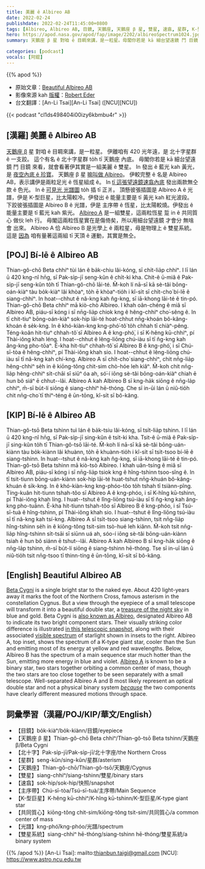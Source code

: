 ```yaml
---
title: 美麗 ê Albireo AB
date: 2022-02-24
publishdate: 2022-02-24T11:45:00+0800
tags: [Albireo, Albireo AB, 目鏡, 天鵝座, 天鵝座 β 星, 雙星, 速翕, 星群, K-型巨星, 巨星, 主序帶, 光譜, 雙星系統, 共同質心, 質心]
hero: https://apod.nasa.gov/apod/fap/image/2202/albireoSpectrum1024.jpg
summary: 天鵝座 β 星 對咱 ê 目睭來講，是一粒星。毋閣你若是 kā 細台望遠鏡 鬥 目鏡 來看，就會看著伊其實是一組美麗 ê 雙星。

categories: [podcast]
vocals: [阿錕]
---
```


{{% apod %}}

- 原始文章：[Beautiful Albireo AB](https://apod.nasa.gov/apod/ap220224.html)
- 影像來源 kah [版權][copyright]：[Robert Eder](https://www.astrobin.com/users/Robsi/)
- 台文翻譯：[An-Li Tsai][An-Li Tsai] ([NCU][NCU])

{{< podcast "cl1ds498404i00izy6kbmbu4r" >}}

## [漢羅] 美麗 ê Albireo AB
[天鵝座 β][Beta Cygni] 星 對咱 ê 目睭來講，是一粒星。
伊離咱有 420 光年遠，是 北十字星群 ê 一支跤。
這个有名 ê 北十字星群 to̍h tī 天鵝座 內底。
毋閣你若是 kā 細台望遠鏡 鬥 目鏡 來看，就會看著伊其實是一組美麗 ê 雙星。
In 發出 ê 藍光 kah 黃光，是 [夜空內底 ê 珍寶][treasure of the night sky]。
天鵝座 β 星 [嘛叫做 Albireo][also known as Albireo]。
伊較完整 ê 名是 Albireo AB，表示講伊是兩粒足光 ê 恆星組成 ê。
In [tī 這張望遠鏡速翕內底][in this telescopic snapshot] 發出兩款無仝款 ê 色光。
In ê [可見光 光譜圖][visible spectrum] to̍h 插 tī 正爿。
頂懸彼張插圖是 Albireo A ê 光譜，伊是 K-型巨星，比太陽較冷。伊發出 ê 能量主要是 tī 黃光 kah 紅光波段。
下跤彼張插圖是 Albireo B ê 光譜，伊是 主序帶 ê 恆星，比太陽較燒。伊發出 ê 能量主要是 tī 藍光 kah 紫光。
[Albireo A][Albireo A] 是一組雙星，這兩粒恆星 踅 in ê 共同質心 做伙 leh 行。
毋閣這兩粒恆星實在是傷倚矣，所以用細台望遠鏡 才會分 無啥會 出來。
Albireo A 佮 Albireo B 是光學上 ê 兩粒星，毋是物理上 ê 雙星系統。
這是 [因為][because] 咱有量著這兩組 tī 天頂 ê 運動，其實是無仝。

## [POJ] Bí-lē ê Albireo AB
Thian-gô-chō Beta chhiⁿ tùi lán ê ba̍k-chiu lâi-kóng, sī chi̍t-lia̍p chhiⁿ.
I lī lán ū 420 kng-nî hn̄g, sī Pak-si̍p-jī seng-kûn ê chi̍t-ki kha.
Chit-ê ū-miâ ê Pak-si̍p-jī seng-kûn to̍h tī Thian-gô-chō lāi-té.
M̄-koh lí nā-sī kā sè-tâi bōng-oán-kiàⁿ tàu bo̍k-kiàⁿ lâi khòaⁿ, to̍h ē khòaⁿ-tio̍h i kî-si̍t sī chi̍t-cho͘ bí-lē ê siang-chhiⁿ.
In hoat--chhut ê nâ-kng kah n̂g-kng, sī iā-khong lāi-té ê tin-pó.
Thian-gô-chō Beta chhiⁿ mā kiò-chò Albireo.
I khah oân-chéng ê miâ sī Albireo AB, piáu-sī kóng i sī nn̄g-lia̍p chiok kng ê hêng-chhiⁿ cho͘-sêng ê.
In tī chit-tiuⁿ bōng-oán-kiàⁿ sok-hip lāi-té hoat-chhut nn̄g-khoán bô-kâng-khoán ê se̍k-kng.
In ê khó-kiàn-kng kng-phó͘-tô͘ to̍h chhah tī chiàⁿ-pêng.
Téng-koân hit-tiuⁿ chhah-tô͘ sī Albireo A ê kng-phó͘, i sī K-hêng kū-chhiⁿ, pí Thài-iông khah léng.
I hoat--chhut ê lêng-liōng chú-iàu sī tī n̂g-kng kah âng-kng pho-tōaⁿ.
Ē-kha hit-tiuⁿ chhah-tô͘ sī Albireo B ê kng-phó͘, i sī Chú-sī-tòa ê hêng-chhiⁿ, pí Thài-iông khah sio.
I hoat--chhut ê lêng-liōng chú-iàu sī tī nâ-kng kah chí-kng.
Albireo A sī chi̍t-cho͘ siang-chhiⁿ, chit nn̄g-lia̍p hêng-chhiⁿ se̍h in ê kiōng-tông chit-sim chò-hóe leh kiâⁿ.
M̄-koh chit nn̄g-lia̍p hêng-chhiⁿ si̍t-chāi sī siūⁿ óa ah, só͘-í iōng sè-tâi bōng-oán-kiàⁿ chiah ē hun bô siáⁿ ē chhut--lâi.
Albireo A kah Albireo B sī kng-ha̍k siōng ê nn̄g-la̍p chhiⁿ, m̄-sī bu̍t-lí siōng ê siang-chhiⁿ hē-thóng.
Che sī in-ūi lán ū niû-tio̍h chit nn̄g-cho͘ tī thiⁿ-téng ê ūn-tōng, kî-si̍t sī bô-kâng.

## [KIP] Bí-lē ê Albireo AB
Thian-gô-tsō Beta tshinn tuì lán ê ba̍k-tsiu lâi-kóng, sī tsi̍t-lia̍p tshinn.
I lī lán ū 420 kng-nî hn̄g, sī Pak-si̍p-jī sing-kûn ê tsi̍t-ki kha.
Tsit-ê ū-miâ ê Pak-si̍p-jī sing-kûn to̍h tī Thian-gô-tsō lāi-té.
M̄-koh lí nā-sī kā sè-tâi bōng-uán-kiànn tàu bo̍k-kiànn lâi khuànn, to̍h ē khuànn-tio̍h i kî-si̍t sī tsi̍t-tsoo bí-lē ê siang-tshinn.
In huat--tshut ê nâ-kng kah n̂g-kng, sī iā-khong lāi-té ê tin-pó.
Thian-gô-tsō Beta tshinn mā kiò-tsò Albireo.
I khah uân-tsíng ê miâ sī Albireo AB, piáu-sī kóng i sī nn̄g-lia̍p tsiok kng ê hîng-tshinn tsoo-sîng ê.
In tī tsit-tiunn bōng-uán-kiànn sok-hip lāi-té huat-tshut nn̄g-khuán bô-kâng-khuán ê si̍k-kng.
In ê khó-kiàn-kng kng-phóo-tôo to̍h tshah tī tsiànn-pîng.
Tíng-kuân hit-tiunn tshah-tôo sī Albireo A ê kng-phóo, i sī K-hîng kū-tshinn, pí Thài-iông khah líng.
I huat--tshut ê lîng-liōng tsú-iàu sī tī n̂g-kng kah âng-kng pho-tuānn.
Ē-kha hit-tiunn tshah-tôo sī Albireo B ê kng-phóo, i sī Tsú-sī-tuà ê hîng-tshinn, pí Thài-iông khah sio.
I huat--tshut ê lîng-liōng tsú-iàu sī tī nâ-kng kah tsí-kng.
Albireo A sī tsi̍t-tsoo siang-tshinn, tsit nn̄g-lia̍p hîng-tshinn se̍h in ê kiōng-tông tsit-sim tsò-hué leh kiânn.
M̄-koh tsit nn̄g-lia̍p hîng-tshinn si̍t-tsāi sī siūnn uá ah, sóo-í iōng sè-tâi bōng-uán-kiànn tsiah ē hun bô siánn ē tshut--lâi.
Albireo A kah Albireo B sī kng-ha̍k siōng ê nn̄g-la̍p tshinn, m̄-sī bu̍t-lí siōng ê siang-tshinn hē-thóng.
Tse sī in-uī lán ū niû-tio̍h tsit nn̄g-tsoo tī thinn-tíng ê ūn-tōng, kî-si̍t sī bô-kâng.


## [English] Beautiful Albireo AB

[Beta Cygni][Beta Cygni] is a single bright star to the naked eye.
About 420 light-years away it marks the foot of the Northern Cross, famous asterism in the constellation Cygnus.
But a view through the eyepiece of a small telescope will transform it into a beautiful double star, a [treasure of the night sky][treasure of the night sky] in blue and gold.
Beta Cygni is [also known as Albireo][also known as Albireo], designated Albireo AB to indicate its two bright component stars.
Their visually striking color difference is illustrated [in this telescopic snapshot][in this telescopic snapshot], along with their associated [visible spectrum][visible spectrum] of starlight shown in insets to the right.
Albireo A, top inset, shows the spectrum of a K-type giant star, cooler than the Sun and emitting most of its energy at yellow and red wavelengths.
Below, Albireo B has the spectrum of a main sequence star much hotter than the Sun, emitting more energy in blue and violet.
[Albireo A][Albireo A] is known to be a binary star, two stars together orbiting a common center of mass, though the two stars are too close together to be seen separately with a small telescope.
Well-separated Albireo A and B most likely represent an optical double star and not a physical binary system *[because][because]* the two components have clearly different measured motions through space.

## 詞彙學習（漢羅/POJ/KIP/華文/English）
- 【目鏡】bo̍k-kiàⁿ/bo̍k-kiànn/目鏡/eyepiece
- 【天鵝座 β 星】Thian-gô-chō Beta chhiⁿ/Thian-gô-tsō Beta tshinn/天鵝座 β/Beta Cygni
- 【北十字】Pak-si̍p-jī/Pak-si̍p-jī/北十字座/the Northern Cross
- 【星群】seng-kûn/sing-kûn/星群/asterism
- 【天鵝座】Thian-gô-chō/Thian-gô-tsō/天鵝座/Cygnus
- 【雙星】siang-chhiⁿ/siang-tshinn/雙星/binary stars
- 【速翕】sok-hip/sok-hip/快照/snapshot
- 【主序帶】Chú-sī-tòa/Tsú-sī-tuà/主序帶/Main Sequence
- 【K-型巨星】K-hêng kū-chhiⁿ/K-hîng kū-tshinn/K-型巨星/K-type giant star
- 【共同質心】kiōng-tông chit-sim/kiōng-tông tsit-sim/共同質心/a common center of mass
- 【光譜】kng-phó͘/kng-phóo/光譜/spectrum
- 【雙星系統】siang-chhiⁿ hē-thóng/siang-tshinn hē-thóng/雙星系統/a binary system


{{% /apod %}}
[An-Li Tsai]: mailto:thianbun.taigi@gmail.com
[NCU]: https://www.astro.ncu.edu.tw

[copyright]: https://apod.nasa.gov/apod/fap/lib/about_apod.html#srapply

[Beta Cygni]:https://en.wikipedia.org/wiki/Albireo
[treasure of the night sky]:https://earthsky.org/brightest-stars/albireo-finest-double-star/
[also known as Albireo]:http://stars.astro.illinois.edu/sow/albireo.html
[in this telescopic snapshot]:https://www.astrobin.com/xssrcf/
[visible spectrum]:https://science.nasa.gov/ems/09_visiblelight
[Albireo A]:https://en.wikipedia.org/wiki/Albireo#Albireo_A
[because]:https://arxiv.org/abs/1811.01665
